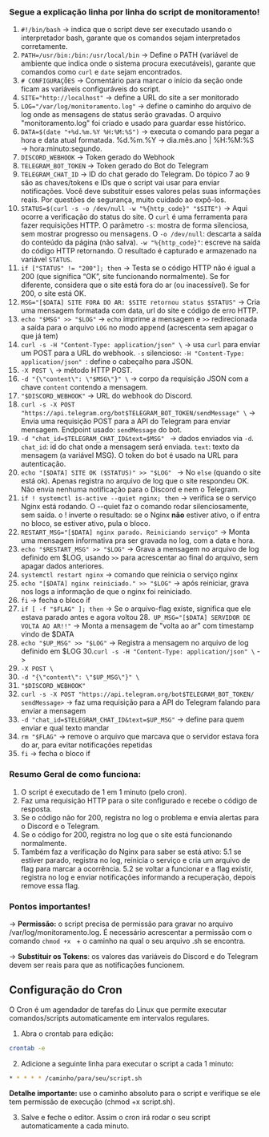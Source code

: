 ### Segue a explicação linha por linha do script de monitoramento!
1. ```#!/bin/bash``` -> indica que o script deve ser executado usando o interpretador bash, garante que os comandos sejam interpretados corretamente.
2. ```PATH=/usr/bin:/bin:/usr/local/bin``` -> Define o PATH (variável de ambiente que indica onde o sistema procura executáveis), garante que comandos como ```curl``` e ```date``` sejam encontrados.
3. ```# CONFIGURAÇÕES``` -> Comentário para marcar o início da seção onde ficam as variáveis configuráveis do script.
4. ```SITE="http://localhost"``` -> define a URL do site a ser monitorado
5. ```LOG="/var/log/monitoramento.log"``` -> define o caminho do arquivo de log onde as mensagens de status serão gravadas. O arquivo "monitoramento.log" foi criado e usado para guardar esse histórico.
6. ```DATA=$(date "+%d.%m.%Y %H:%M:%S")``` -> executa o comando para pegar a hora e data atual formatada. %d.%m.%Y → dia.mês.ano | %H:%M:%S → hora:minuto:segundo.
7. ```DISCORD_WEBHOOK``` -> Token gerado do Webhook
8. ```TELEGRAM_BOT_TOKEN``` -> Token gerado do Bot do Telegram
9. ```TELEGRAM_CHAT_ID``` -> ID do chat gerado do Telegram. Do tópico 7 ao 9 são as chaves/tokens e IDs que o script vai usar para enviar notificações. Você deve substituir esses valores pelas suas informações reais. Por questões de segurança, muito cuidado ao expô-los.
10. ```STATUS=$(curl -s -o /dev/null -w "%{http_code}" "$SITE")``` -> Aqui ocorre a verificação do status do site. O ```curl``` é uma ferramenta para fazer requisições HTTP. O parâmetro ```-s```: mostra de forma silenciosa, sem mostrar progresso ou mensagens. O ```-o /dev/null```: descarta a saída do conteúdo da página (não salva). ```-w "%{http_code}"```: escreve na saída do código HTTP retornando. O resultado é capturado e armazenado na variável ```STATUS```.
11. ```if ["STATUS" != "200"]; then``` -> Testa se o código HTTP não é igual a 200 (que significa “OK”, site funcionando normalmente). Se for diferente, considera que o site está fora do ar (ou inacessível). Se for 200, o site está OK.
  12. ```MSG="[$DATA] SITE FORA DO AR: $SITE retornou status $STATUS"``` -> Cria uma mensagem formatada com data, url do site e código de erro HTTP.
  13. ```echo "$MSG" >> "$LOG"``` -> ```echo``` imprime a mensagem e ```>>``` redirecionada a saída para o arquivo ```LOG``` no modo append (acrescenta sem apagar o que já tem)
  14. ```curl -s -H "Content-Type: application/json" \``` -> usa ```curl``` para enviar um POST para a URL do webhook. ```-s``` silencioso: ```-H "Content-Type: application/json" ```: define o cabeçalho para JSON.
  15. ```-X POST \``` -> método HTTP POST.
  16. ```-d "{\"content\": \"$MSG\"}" \``` -> corpo da requisição JSON com a chave ```content``` contendo a mensagem.
  17. ```"$DISCORD_WEBHOOK"``` -> URL do webhook do Discord.
  18. ```curl -s -X POST "https://api.telegram.org/bot$TELEGRAM_BOT_TOKEN/sendMessage" \``` -> Envia uma requisição POST para a API do Telegram para enviar mensagem. Endpoint usado: ```sendMessage``` do bot.
  19. ```-d "chat_id=$TELEGRAM_CHAT_ID&text=$MSG" ``` -> dados enviados via ```-d```. ```chat_id```: id do chat onde a mensagem será enviada. ```text```: texto da mensagem (a variável MSG). O token do bot é usado na URL para autenticação.
  20. ```echo "[$DATA] SITE OK ($STATUS)" >> "$LOG" ``` -> No ```else``` (quando o site está ok). Apenas registra no arquivo de log que o site respondeu OK. Não envia nenhuma notificação para o Discord e nem o Telegram.
  21. ```if ! systemctl is-active --quiet nginx; then``` -> verifica se o serviço Nginx está rodando. O --quiet faz o comando rodar silenciosamente, sem saída. o ! inverte o resultado: se o Nginx **não** estiver ativo, o if entra no bloco, se estiver ativo, pula o bloco.
  22. ```RESTART_MSG="[$DATA] nginx parado. Reiniciando serviço"``` -> Monta uma mensagem informativa pra ser gravada no log, com a data e hora.
  23. ```echo "$RESTART_MSG" >> "$LOG"``` -> Grava a mensagem no arquivo de log definido em $LOG, usando ```>>``` para acrescentar ao final do arquivo, sem apagar dados anteriores.
  24. ```systemctl restart nginx``` -> comando que reinicia o serviço nginx
  25. ``` echo "[$DATA] nginx reiniciado." >> "$LOG" ``` -> após reiniciar, grava nos logs a informação de que o nginx foi reiniciado.
  26. ```fi``` -> fecha o bloco if
  27. ```if [ -f "$FLAG" ]; then``` -> Se o arquivo-flag existe, significa que ele estava parado antes e agora voltou
  28.``` UP_MSG="[$DATA] SERVIDOR DE VOLTA AO AR!!"``` -> Monta a mensagem de "volta ao ar" com timestamp vindo de $DATA
  29. ```echo "$UP_MSG" >> "$LOG"``` -> Registra a mensagem no arquivo de log definido em $LOG
  30.```curl -s -H "Content-Type: application/json" \``` ->
  31. ```-X POST \```
  32. ```-d "{\"content\": \"$UP_MSG\"}" \```
  33. ```"$DISCORD_WEBHOOK"```
  34. ```curl -s -X POST "https://api.telegram.org/bot$TELEGRAM_BOT_TOKEN/    sendMessage>``` -> faz uma requisição para a API do Telegram falando para enviar a mensagem
  35. ```-d "chat_id=$TELEGRAM_CHAT_ID&text=$UP_MSG"``` -> define para quem enviar e qual texto mandar
  36. ```rm "$FLAG"``` -> remove o arquivo que marcava que o servidor estava fora do ar, para evitar notificações repetidas
  37. ```fi``` -> fecha o bloco if


### Resumo Geral de como funciona:
1. O script é executado de 1 em 1 minuto (pelo cron).
2. Faz uma requisição HTTP para o site configurado e recebe o código de resposta.
3. Se o código não for 200, registra no log o problema e envia alertas para o Discord e o Telegram.
4. Se o código for 200, registra no log que o site está funcionando normalmente.
5. Também faz a verificação do Nginx para saber se está ativo:
   5.1 se estiver parado, registra no log, reinicia o serviço e cria um arquivo de flag para marcar a ocorrência.
   5.2 se voltar a funcionar e a flag existir, registra no log e enviar notificações informando a recuperação, depois remove essa flag.

### Pontos importantes!
-> **Permissão:** o script precisa de permissão para gravar no arquivo /var/log/monitoramento.log. É necessário acrescentar a permissão com o comando ```chmod +x ``` + o caminho na qual o seu arquivo .sh se encontra.

-> **Substituir os Tokens**: os valores das variáveis do Discord e do Telegram devem ser reais para que as notificações funcionem.

## Configuração do Cron
O Cron é um agendador de tarefas do Linux que permite executar comandos/scripts automaticamente em intervalos regulares.
1. Abra o crontab para edição:
```bash
crontab -e 
```
2. Adicione a seguinte linha para executar o script a cada 1 minuto:
```bash
* * * * * /caminho/para/seu/script.sh
```
**Detalhe importante:** use o caminho absoluto para o script e verifique se ele tem permissão de execução (chmod +x script.sh).

3. Salve e feche o editor. Assim o cron irá rodar o seu script automaticamente a cada minuto.


